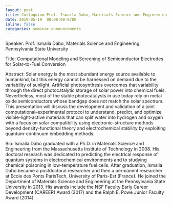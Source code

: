 ```yaml
---
layout: post
title: Colloquium Prof. Ismaila Dabo, Materials Science and Engineering, Pennsylvania State University
date: 2019-05-19  08:00:00-0700
inline: false
categories: seminar-announcements
---
```


Speaker: Prof. Ismaila Dabo, Materials Science and Engineering, Pennsylvania State University

Title: Computational Modeling and Screening of Semiconductor Electrodes for Solar-to-Fuel Conversion

Abstract: Solar energy is the most abundant energy source available to humankind, but this energy cannot be harnessed on demand due to the variability of sunlight. Artificial photosynthesis overcomes that variability through the direct photocatalytic storage of solar power into chemical fuels. Nevertheless, most of the stable photocatalysts in use today rely on metal oxide semiconductors whose bandgap does not match the solar spectrum. This presentation will discuss the development and validation of a joint computational–experimental protocol to understand, predict, and optimize visible-light-active materials that can split water into hydrogen and oxygen with a focus on solar compatibility using electronic-structure methods beyond density-functional theory and electrochemical stability by exploiting quantum-continuum embedding methods.


Bio: Ismaila Dabo graduated with a Ph.D. in Materials Science and Engineering from the Massachusetts Institute of Technology in 2008. His doctoral research was dedicated to predicting the electrical response of quantum systems in electrochemical environments and to studying chemical poisoning in low-temperature fuel cells. After graduation, Ismaila Dabo became a postdoctoral researcher and then a permanent researcher at Ecole des Ponts ParisTech, University of Paris-Est (France). He joined the Department of Materials Science and Engineering at the Pennsylvania State University in 2013. His awards include the NSF Faculty Early Career Development (CAREER) Award (2017) and the Ralph E. Powe Junior Faculty Award (2014)


